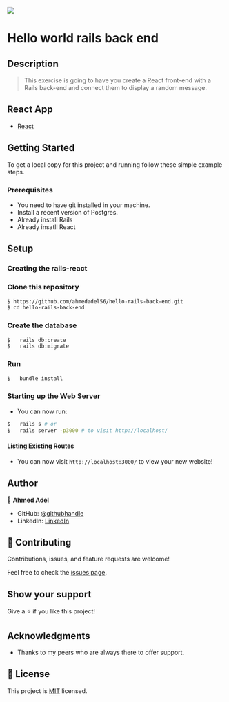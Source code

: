 ![](https://img.shields.io/badge/Microverse-blueviolet)

# Hello world rails back end


## Description

> This exercise is going to have you create a React front-end with a Rails back-end and connect them to display a random message.

## React App
- [React](https://github.com/ahmedadel56/hello-react-front-end)

## Getting Started

To get a local copy for this project and running follow these simple example steps.

### Prerequisites

- You need to have git installed in your machine.
- Install a recent version of Postgres.
- Already install Rails
- Already insatll React


## Setup

### Creating the rails-react
### Clone this repository

```bash
$ https://github.com/ahmedadel56/hello-rails-back-end.git
$ cd hello-rails-back-end
```

### Create the database

```bash
$   rails db:create 
$   rails db:migrate
```

### Run

```bash
$   bundle install
```

### Starting up the Web Server

- You can now run:

```bash
$   rails s # or
$   rails server -p3000 # to visit http://localhost/
```

#### Listing Existing Routes

- You can now visit `http://localhost:3000/` to view your new website!

## Author

👤 **Ahmed Adel**

* GitHub: [@githubhandle](https://github.com/ahmedadel56)
* LinkedIn: [LinkedIn](https://www.linkedin.com/in/ahmed-adel56/)


## 🤝 Contributing
  
Contributions, issues, and feature requests are welcome!

Feel free to check the [issues page](https://github.com/ahmedadel56/hello-rails-back-end/issues).

## Show your support

Give a ⭐️ if you like this project!

## Acknowledgments

- Thanks to my peers who are always there to offer support.

## 📝 License

This project is [MIT](./LICENSE) licensed.